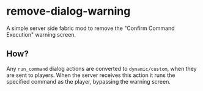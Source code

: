 # remove-dialog-warning

A simple server side fabric mod to remove the "Confirm Command Execution" warning screen.

## How?

Any `run_command` dialog actions are converted to `dynamic/custom`, when they are sent to players. When the server
receives this action it runs the specified command as the player, bypassing the warning screen.